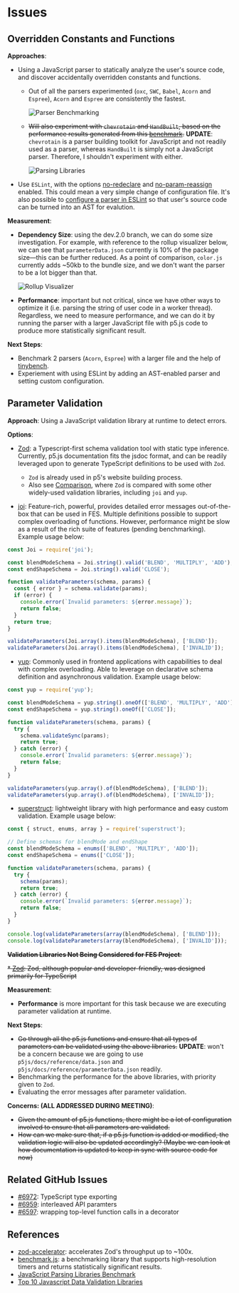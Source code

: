 # Issues

## Overridden Constants and Functions

**Approaches**:

* Using a JavaScript parser to statically analyze the user's source code, and discover accidentally overridden constants and functions.

  * Out of all the parsers experimented (`oxc`, `SWC`, `Babel`, `Acorn` and `Espree`), `Acorn` and `Espree` are consistently the fastest.

    ![Parser Benchmarking](/images/parser-benchmark.png)

  * ~~Will also experiment with `chevrotain` and `HandBuilt`, based on the performance results generated from this [benchmark](https://chevrotain.io/performance/).~~ **UPDATE**: `chevrotain` is a parser building toolkit for JavaScript and not readily used as a parser, whereas `HandBuilt` is simply not a JavaScript parser. Therefore, I shouldn't experiment with either.

    ![Parsing Libraries](/images/parsing-libraries.png)

* Use `ESLint`, with the options [no-redeclare](https://eslint.org/docs/latest/rules/no-redeclare#rule-details) and [no-param-reassign](https://eslint.org/docs/latest/rules/no-param-reassign#rule-details) enabled. This could mean a very simple change of configuration file. It's also possible to [configure a parser in ESLint](https://eslint.org/docs/latest/use/configure/parser) so that user's source code can be turned into an AST for evalution.

**Measurement**:

* **Dependency Size**: using the dev.2.0 branch, we can do some size investigation. For example, with reference to the rollup visualizer below, we can see that `parameterData.json` currently is 10% of the package size—this can be further reduced. As a point of comparison, `color.js` currently adds ~50kb to the bundle size, and we don't want the parser to be a lot bigger than that.

  ![Rollup Visualizer](/images/rollup-size.png)

* **Performance**: important but not critical, since we have other ways to optimize it (i.e. parsing the string of user code in a worker thread). Regardless, we need to measure performance, and we can do it by running the parser with a larger JavaScript file with p5.js code to produce more statistically significant result.

**Next Steps**:

* Benchmark 2 parsers (`Acorn`, `Espree`) with a larger file and the help of [tinybench](https://github.com/tinylibs/tinybench).
* Experiement with using ESLint by adding an AST-enabled parser and setting custom configuration.

## Parameter Validation

**Approach**: Using a JavaScript validation library at runtime to detect errors.

**Options**:

* [Zod](https://zod.dev/): a Typescript-first schema validation tool with static type inference. Currently, p5.js documentation fits the jsdoc format, and can be readily leveraged upon to generate TypeScript definitions to be used with `Zod`.

  * `Zod` is already used in p5's website building process.
  * Also see [Comparison](https://zod.dev/?id=comparison), where `Zod` is compared with some other widely-used validation libraries, including `joi` and `yup`.

* [joi](https://www.npmjs.com/package/joi): Feature-rich, powerful, provides detailed error messages out-of-the-box that can be used in FES. Multiple definitions possible to support complex overloading of functions. However, performance might be slow as a result of the rich suite of features (pending benchmarking). Example usage below:

```javascript
const Joi = require('joi');

const blendModeSchema = Joi.string().valid('BLEND', 'MULTIPLY', 'ADD');
const endShapeSchema = Joi.string().valid('CLOSE');

function validateParameters(schema, params) {
  const { error } = schema.validate(params);
  if (error) {
    console.error(`Invalid parameters: ${error.message}`);
    return false;
  }
  return true;
}

validateParameters(Joi.array().items(blendModeSchema), ['BLEND']);
validateParameters(Joi.array().items(blendModeSchema), ['INVALID']);
```

* [yup](https://www.npmjs.com/package/yup): Commonly used in frontend applications with capabilities to deal with complex overloading. Able to leverage on declarative schema definition and asynchronous validation. Example usage below:

```javascript
const yup = require('yup');

const blendModeSchema = yup.string().oneOf(['BLEND', 'MULTIPLY', 'ADD']);
const endShapeSchema = yup.string().oneOf(['CLOSE']);

function validateParameters(schema, params) {
  try {
    schema.validateSync(params);
    return true;
  } catch (error) {
    console.error(`Invalid parameters: ${error.message}`);
    return false;
  }
}

validateParameters(yup.array().of(blendModeSchema), ['BLEND']);
validateParameters(yup.array().of(blendModeSchema), ['INVALID']);
```

* [superstruct](https://docs.superstructjs.org/): lightweight library with high performance and easy custom validation. Example usage below:

```javascript
const { struct, enums, array } = require('superstruct');

// Define schemas for blendMode and endShape
const blendModeSchema = enums(['BLEND', 'MULTIPLY', 'ADD']);
const endShapeSchema = enums(['CLOSE']);

function validateParameters(schema, params) {
  try {
    schema(params);
    return true;
  } catch (error) {
    console.error(`Invalid parameters: ${error.message}`);
    return false;
  }
}

console.log(validateParameters(array(blendModeSchema), ['BLEND']));
console.log(validateParameters(array(blendModeSchema), ['INVALID']));
```

~~**Validation Libraries Not Being Considered for FES Project**:~~

~~* [Zod](https://zod.dev/): Zod, although popular and developer-friendly, was designed primarily for TypeScript~~

**Measurement**:

* **Performance** is more important for this task because we are executing parameter validation at runtime.

**Next Steps**:

* ~~Go through all the p5.js functions and ensure that all types of parameters can be validated using the above libraries.~~ **UPDATE**: won't be a concern because we are going to use `p5js/docs/reference/data.json` and `p5js/docs/reference/parameterData.json` readily.
* Benchmarking the performance for the above libraries, with priority given to `Zod`.
* Evaluating the error messages after parameter validation.

**Concerns: (ALL ADDRESSED DURING MEETING)**:

* ~~Given the amount of p5.js functions, there might be a lot of configuration involved to ensure that all parameters are validated.~~
* ~~How can we make sure that, if a p5.js function is added or modified, the validation logic will also be updated accordingly? (Maybe we can look at how documentation is updated to keep in sync with source code for now)~~

## Related GitHub Issues

* [#6972](https://github.com/processing/p5.js/pull/6972): TypeScript type exporting
* [#6959](https://github.com/processing/p5.js/issues/6959): interleaved API paramters
* [#6597](https://github.com/processing/p5.js/issues/6597): wrapping top-level function calls in a decorator

## References

* [zod-accelerator](https://github.com/duplojs/duplojs-zod-accelerator): accelerates Zod's throughput up to ~100x.
* [benchmark.js](https://benchmarkjs.com/): a benchmarking library that supports high-resolution timers and returns statistically significant results.
* [JavaScript Parsing Libraries Benchmark](https://chevrotain.io/performance/)
* [Top 10 Javascript Data Validation Libraries](https://byby.dev/js-object-validators)
